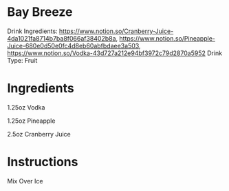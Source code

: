 # Bay Breeze

Drink Ingredients: https://www.notion.so/Cranberry-Juice-4da1021fa8714b7ba8f066af38402b8a, https://www.notion.so/Pineapple-Juice-680e0d50e0fc4d8eb60abfbdaee3a503, https://www.notion.so/Vodka-43d727a212e94bf3972c79d2870a5952
Drink Type: Fruit

# Ingredients

1.25oz Vodka

1.25oz Pineapple

2.5oz Cranberry Juice

# Instructions

Mix Over Ice